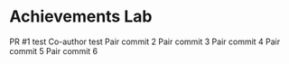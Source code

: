 # Achievements Lab
PR #1 test
Co-author test
Pair commit 2
Pair commit 3
Pair commit 4
Pair commit 5
Pair commit 6
